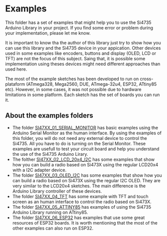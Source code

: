 # Examples

This folder has a set of examples that might help you to use the Si4735 Arduino Library in your project. If you find some error or problem during your implementation, please let me know. 

It is important to know tha the author of this library  just try to show how you can use this library and the Si4735 device in your appication. Other devices used in some examples like encoders, buttons and display (OLED, LCD or TFT) are not the focus of this subject. Saing  that, it is possible some implementation using theses devices might need different approaches than used here. 

The most of the example sketches has been developed to run on cross-plataform (ATmega328, Mega2560, DUE, ATmega-32u4, ESP32, ATtiny85 etc). However, in some cases, it was not possible due to hardware limitations in some platform. Each sketch has the set of boards you can run it.  

## About the examples folders

* The folder [SI47XX_01_SERIAL_MONITOR](https://github.com/pu2clr/SI4735/tree/master/examples/SI47XX_01_SERIAL_MONITOR) has basic examples using the Arduino Serial Monitor as the human interface. 
By using the examples of this folder, you will do not need any external device to control the Si4735. All you have to do is turning on the Serial Monitor. These examples are usefull to test your circuit board and help you understand the use of the Si4735 Arduino Lirary. 
* The folther [SI47XX_02_LCD_20x4_I2C]() has some examples that show how you can build a radio based on Si473X using the regular LCD20x4 with a I2C adapter device. 
* The folder [SI47XX_03_OLED_I2C]() has some examples that show how you can build a radio based on Si473X using the regular I2C OLED. They are very similar to the LCD20x4 sketches. The main difference is the Arduino Library controller of these devices.  
* The folder [SI47XX_04_TFT]() has some example with TFT and touch screen as an human interface to control the radio based on Si473X.
* The folder [SI47XX_05_ATTINY85]() has examples of using the Si4735 Arduino Library running on ATtiny85. 
* The folder [SI47XX_06_ESP32]() has examples that use some great resources of ESP32 boards. It is worth mentioning that the most of the other examples can also run on ESP32. 













